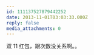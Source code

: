 ```yaml
---
id: 111137527879442252
date: 2013-11-01T03:03:33.000Z
reply: false
media_attachments: 0
---
```


双 11 红包，跟次数没关系啊。。

